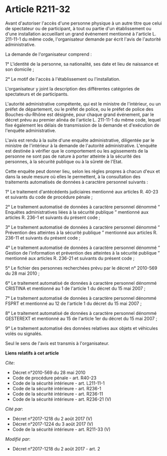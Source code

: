 # Article R211-32

Avant d'autoriser l'accès d'une personne physique à un autre titre que celui de spectateur ou de participant, à tout ou
partie d'un établissement ou d'une installation accueillant un grand événement mentionné à l'article L. 211-11-1 du même
code, l'organisateur demande par écrit l'avis de l'autorité administrative. 

La demande de l'organisateur comprend : 

1° L'identité de la personne, sa nationalité, ses date et lieu de naissance et son domicile ; 

2° Le motif de l'accès à l'établissement ou l'installation. 

L'organisateur y joint la description des différentes catégories de spectateurs et de participants. 

L'autorité administrative compétente, qui est le ministre de l'intérieur, ou un préfet de département, ou le préfet de
police, ou le préfet de police des Bouches-du-Rhône est désignée, pour chaque grand événement, par le décret prévu au premier
alinéa de l'article L. 211-11-1 du même code, lequel fixe également les délais de transmission de la demande et d'exécution
de l'enquête administrative. 

L'avis est rendu à la suite d'une enquête administrative, diligentée par le ministre de l'intérieur à la demande de
l'autorité administrative. L'enquête est destinée à vérifier que le comportement ou les agissements de la personne ne sont
pas de nature à porter atteinte à la sécurité des personnes, à la sécurité publique ou à la sûreté de l'Etat. 

Cette enquête peut donner lieu, selon les règles propres à chacun d'eux et dans la seule mesure où elles le permettent, à la
consultation des traitements automatisés de données à caractère personnel suivants : 

1° Le traitement d'antécédents judiciaires mentionné aux articles R. 40-23 et suivants du code de procédure pénale ; 

2° Le traitement automatisé de données à caractère personnel dénommé “ Enquêtes administratives liées à la sécurité publique
” mentionné aux articles R. 236-1 et suivants du présent code ; 

3° Le traitement automatisé de données à caractère personnel dénommé “ Prévention des atteintes à la sécurité publique ”
mentionné aux articles R. 236-11 et suivants du présent code ; 

4° Le traitement automatisé de données à caractère personnel dénommé “ Gestion de l'information et prévention des atteintes à
la sécurité publique ” mentionné aux articles R. 236-21 et suivants du présent code ; 

5° Le fichier des personnes recherchées prévu par le décret n° 2010-569 du 28 mai 2010 ; 

6° Le traitement automatisé de données à caractère personnel dénommé CRISTINA et mentionné au 1 de l'article 1 du décret du
15 mai 2007 ; 

7° Le traitement automatisé de données à caractère personnel dénommé FSPRT et mentionné au 12 de l'article 1 du décret du 15
mai 2007 ; 

8° Le traitement automatisé de données à caractère personnel dénommé GESTEREXT et mentionné au 15 de l'article 1er du décret
du 15 mai 2007 ; 

9° Le traitement automatisé des données relatives aux objets et véhicules volés ou signalés. 

Seul le sens de l'avis est transmis à l'organisateur.

**Liens relatifs à cet article**

_Cite_:

  - Décret n°2010-569 du 28 mai 2010
  - Code de procédure pénale - art. R40-23
  - Code de la sécurité intérieure - art. L211-11-1
  - Code de la sécurité intérieure - art. R236-1
  - Code de la sécurité intérieure - art. R236-11
  - Code de la sécurité intérieure - art. R236-21 (V)

_Cité par_:

  - Décret n°2017-1218 du 2 août 2017 (V)
  - Décret n°2017-1224 du 3 août 2017 (V)
  - Code de la sécurité intérieure - art. R211-33 (V)

_Modifié par_:

  - Décret n°2017-1218 du 2 août 2017 - art. 2
